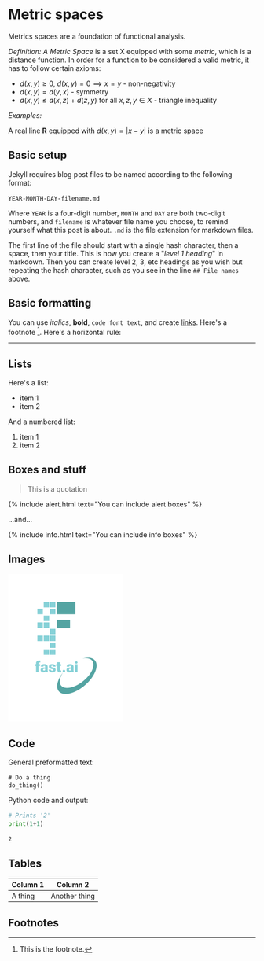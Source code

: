 # Metric spaces

Metrics spaces are a foundation of functional analysis. 

*Definition: A Metric Space* is a set X equipped with some *metric*, which is a distance function.
In order for a function to be considered a valid metric, it has to follow certain axioms:

- $d(x, y) \geq 0$, $d(x, y)=0 \implies x=y$ - non-negativity
- $d(x, y) = d(y, x)$ - symmetry
- $d(x, y) \leq d(x, z) + d(z, y)$ for all $x, z, y \in X$ - triangle inequality

*Examples:*

A real line **R** equipped with $d(x, y) = |x-y|$ is a metric space

## Basic setup

Jekyll requires blog post files to be named according to the following format:

`YEAR-MONTH-DAY-filename.md`

Where `YEAR` is a four-digit number, `MONTH` and `DAY` are both two-digit numbers, and `filename` is whatever file name you choose, to remind yourself what this post is about. `.md` is the file extension for markdown files.

The first line of the file should start with a single hash character, then a space, then your title. This is how you create a "*level 1 heading*" in markdown. Then you can create level 2, 3, etc headings as you wish but repeating the hash character, such as you see in the line `## File names` above.

## Basic formatting

You can use *italics*, **bold**, `code font text`, and create [links](https://www.markdownguide.org/cheat-sheet/). Here's a footnote [^1]. Here's a horizontal rule:

---

## Lists

Here's a list:

- item 1
- item 2

And a numbered list:

1. item 1
1. item 2

## Boxes and stuff

> This is a quotation

{% include alert.html text="You can include alert boxes" %}

...and...

{% include info.html text="You can include info boxes" %}

## Images

![](/images/logo.png "fast.ai's logo")

## Code

General preformatted text:

    # Do a thing
    do_thing()

Python code and output:

```python
# Prints '2'
print(1+1)
```

    2

## Tables

| Column 1 | Column 2 |
|-|-|
| A thing | Another thing |

## Footnotes

[^1]: This is the footnote.

